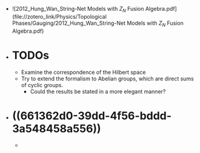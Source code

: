 - ![2012_Hung_Wan_String-Net Models with $Z_N$ Fusion Algebra.pdf](file://zotero_link/Physics/Topological Phases/Gauging/2012_Hung_Wan_String-Net Models with $Z_N$ Fusion Algebra.pdf)
- # TODOs
	- Examine the correspondence of the Hilbert space
	- Try to extend the formalism to Abelian groups, which are direct sums of cyclic groups.
		- Could the results be stated in a more elegant manner?
- # ((661362d0-39dd-4f56-bddd-3a548458a556))
	-